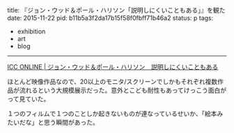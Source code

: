 title: 『ジョン・ウッド＆ポール・ハリソン「説明しにくいこともある」』を観た
date: 2015-11-22
pid: b11b5a3f2da17b15f58f0fbff71b46a2
status: p
tags:
- exhibition
- art
- blog
---

[ICC ONLINE | ジョン・ウッド＆ポール・ハリソン　説明しにくいこともある][1]

ほとんど映像作品なので、20以上のモニタ/スクリーンでしかもそれぞれ複数作品が流れるという大規模展示だった。意外とこども耐性もあってけっこう面白がって見ていた。

１つのフィルムで１つのことしか起きないものが連なっているせいか、「絵本みたいだな」と思う瞬間があった。

[1]:	http://www.ntticc.or.jp/Exhibition/2015/JohnWOOD_and_PaulHARRISON/index_j.html